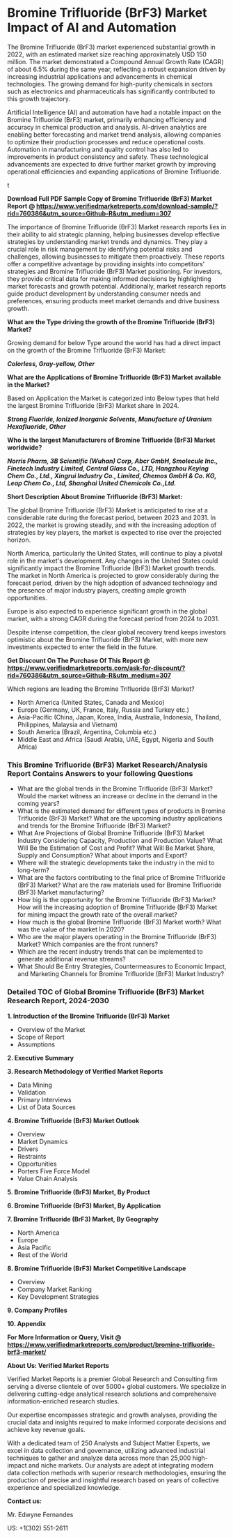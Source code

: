 <meta name="title" content="Global Bromine Trifluoride (BrF3) Market Impact of AI and Automation"><meta name="description" content="The Bromine Trifluoride (BrF3) market experienced substantial growth in 2022, with an estimated market size reaching approximately USD 150 million. The market demonstr"><meta name="title" content="Bromine Trifluoride (BrF3) Market Size, Share, Scope, Trends, Growth, Opportunities, Analysis, Forecast"><h1>Bromine Trifluoride (BrF3) Market Impact of AI and Automation</h1><p>The Bromine Trifluoride (BrF3) market experienced substantial growth in 2022, with an estimated market size reaching approximately USD 150 million. The market demonstrated a Compound Annual Growth Rate (CAGR) of about 6.5% during the same year, reflecting a robust expansion driven by increasing industrial applications and advancements in chemical technologies. The growing demand for high-purity chemicals in sectors such as electronics and pharmaceuticals has significantly contributed to this growth trajectory.</p><p>Artificial Intelligence (AI) and automation have had a notable impact on the Bromine Trifluoride (BrF3) market, primarily enhancing efficiency and accuracy in chemical production and analysis. AI-driven analytics are enabling better forecasting and market trend analysis, allowing companies to optimize their production processes and reduce operational costs. Automation in manufacturing and quality control has also led to improvements in product consistency and safety. These technological advancements are expected to drive further market growth by improving operational efficiencies and expanding applications of Bromine Trifluoride.</p>t</p><p id="" class=""><strong>Download Full PDF Sample Copy of Bromine Trifluoride (BrF3) Market Report @ <a href="https://www.verifiedmarketreports.com/download-sample/?rid=760386&utm_source=Github-R&utm_medium=307" target="_blank">https://www.verifiedmarketreports.com/download-sample/?rid=760386&utm_source=Github-R&utm_medium=307</a></strong></p><p>The importance of&nbsp;Bromine Trifluoride (BrF3) Market research reports lies in their ability to aid strategic planning, helping businesses develop effective strategies by understanding market trends and dynamics. They play a crucial role in risk management by identifying potential risks and challenges, allowing businesses to mitigate them proactively. These reports offer a competitive advantage by providing insights into competitors' strategies and Bromine Trifluoride (BrF3) Market positioning. For investors, they provide critical data for making informed decisions by highlighting market forecasts and growth potential. Additionally, market research reports guide product development by understanding consumer needs and preferences, ensuring products meet market demands and drive business growth.</p><p><strong>What are the&nbsp;Type driving the growth of the Bromine Trifluoride (BrF3) Market?</strong></p><p id="" class="">Growing demand for below Type around the world has had a direct impact on the growth of the Bromine Trifluoride (BrF3) Market:</p><em><strong>Colorless, Gray-yellow, Other</strong></em></p><strong>What are the&nbsp;Applications&nbsp;of Bromine Trifluoride (BrF3) Market available in the Market?</strong></p><p id="" class="">Based on Application the Market is categorized into Below types that held the largest Bromine Trifluoride (BrF3) Market share In 2024.</p><em><strong>Strong Fluoride, Ionized Inorganic Solvents, Manufacture of Uranium Hexafluoride, Other</strong></em></p><strong>Who is the largest Manufacturers of Bromine Trifluoride (BrF3) Market worldwide?</strong></p><p><em><strong>Norris Pharm, 3B Scientific (Wuhan) Corp, Abcr GmbH, Smolecule Inc., Finetech Industry Limited, Central Glass Co., LTD, Hangzhou Keying Chem Co., Ltd., Xingrui Industry Co., Limited, Chemos GmbH & Co. KG, Leap Chem Co., Ltd, Shanghai United Chemicals Co.,Ltd.</strong></em></p><p id="" class=""><strong>Short Description About Bromine Trifluoride (BrF3) Market:</strong></p><p>The global Bromine Trifluoride (BrF3) Market is anticipated to rise at a considerable rate during the forecast period, between 2023 and 2031. In 2022, the market is growing steadily, and with the increasing adoption of strategies by key players, the market is expected to rise over the projected horizon.</p><p>North America, particularly the United States, will continue to play a pivotal role in the market's development. Any changes in the United States could significantly impact the Bromine Trifluoride (BrF3) Market growth trends. The market in North America is projected to grow considerably during the forecast period, driven by the high adoption of advanced technology and the presence of major industry players, creating ample growth opportunities.</p><p>Europe is also expected to experience significant growth in the global market, with a strong CAGR during the forecast period from 2024 to 2031.</p><p>Despite intense competition, the clear global recovery trend keeps investors optimistic about the Bromine Trifluoride (BrF3) Market, with more new investments expected to enter the field in the future.</p><p id="" class=""><strong>Get Discount On The Purchase Of This Report @ <a href="https://www.verifiedmarketreports.com/ask-for-discount/?rid=760386&utm_source=Github-R&utm_medium=307" target="_blank">https://www.verifiedmarketreports.com/ask-for-discount/?rid=760386&utm_source=Github-R&utm_medium=307</a></strong></p>Which regions are leading the Bromine Trifluoride (BrF3) Market?</p><ul><li>North America (United States, Canada and Mexico)</li><li>Europe (Germany, UK, France, Italy, Russia and Turkey etc.)</li><li>Asia-Pacific (China, Japan, Korea, India, Australia, Indonesia, Thailand, Philippines, Malaysia and Vietnam)</li><li>South America (Brazil, Argentina, Columbia etc.)</li><li>Middle East and Africa (Saudi Arabia, UAE, Egypt, Nigeria and South Africa)</li></ul><h3 id="" class="">This Bromine Trifluoride (BrF3) Market Research/Analysis Report Contains Answers to your following Questions</h3><ul><li>What are the global trends in the Bromine Trifluoride (BrF3) Market? Would the market witness an increase or decline in the demand in the coming years?</li><li>What is the estimated demand for different types of products in Bromine Trifluoride (BrF3) Market? What are the upcoming industry applications and trends for the Bromine Trifluoride (BrF3) Market?</li><li>What Are Projections of Global Bromine Trifluoride (BrF3) Market Industry Considering Capacity, Production and Production Value? What Will Be the Estimation of Cost and Profit? What Will Be Market Share, Supply and Consumption? What about imports and Export?</li><li>Where will the strategic developments take the industry in the mid to long-term?</li><li>What are the factors contributing to the final price of Bromine Trifluoride (BrF3) Market? What are the raw materials used for Bromine Trifluoride (BrF3) Market manufacturing?</li><li>How big is the opportunity for the Bromine Trifluoride (BrF3) Market? How will the increasing adoption of Bromine Trifluoride (BrF3) Market for mining impact the growth rate of the overall market?</li><li>How much is the global Bromine Trifluoride (BrF3) Market worth? What was the value of the market In 2020?</li><li>Who are the major players operating in the Bromine Trifluoride (BrF3) Market? Which companies are the front runners?</li><li>Which are the recent industry trends that can be implemented to generate additional revenue streams?</li><li>What Should Be Entry Strategies, Countermeasures to Economic Impact, and Marketing Channels for Bromine Trifluoride (BrF3) Market Industry?</li></ul><h3 id="" class="">Detailed TOC of Global Bromine Trifluoride (BrF3) Market Research Report, 2024-2030</h3><p id="" class=""><strong>1. Introduction of the Bromine Trifluoride (BrF3) Market</strong></p><ul><li>Overview of the Market</li><li>Scope of Report</li><li>Assumptions</li></ul><p id="" class=""><strong>2. Executive Summary</strong></p><p id="" class=""><strong>3. Research Methodology of Verified Market Reports</strong></p><ul><li>Data Mining</li><li>Validation</li><li>Primary Interviews</li><li>List of Data Sources</li></ul><p id="" class=""><strong>4. Bromine Trifluoride (BrF3) Market Outlook</strong></p><ul><li>Overview</li><li>Market Dynamics</li><li>Drivers</li><li>Restraints</li><li>Opportunities</li><li>Porters Five Force Model</li><li>Value Chain Analysis</li></ul><p id="" class=""><strong>5. Bromine Trifluoride (BrF3) Market, By Product</strong></p><p id="" class=""><strong>6. Bromine Trifluoride (BrF3) Market, By Application</strong></p><p id="" class=""><strong>7. Bromine Trifluoride (BrF3) Market, By Geography</strong></p><ul><li>North America</li><li>Europe</li><li>Asia Pacific</li><li>Rest of the World</li></ul><p id="" class=""><strong>8. Bromine Trifluoride (BrF3) Market Competitive Landscape</strong></p><ul><li>Overview</li><li>Company Market Ranking</li><li>Key Development Strategies</li></ul><p id="" class=""><strong>9. Company Profiles</strong></p><p id="" class=""><strong>10. Appendix</strong></p><p id="" class=""><strong>For More Information or Query, Visit @ <a href="https://www.verifiedmarketreports.com/product/bromine-trifluoride-brf3-market/" target="_blank">https://www.verifiedmarketreports.com/product/bromine-trifluoride-brf3-market/</a></strong></p><p id="" class=""><strong>About Us: Verified Market Reports</strong></p><p id="" class="">Verified Market Reports is a premier Global Research and Consulting firm serving a diverse clientele of over 5000+ global customers. We specialize in delivering cutting-edge analytical research solutions and comprehensive information-enriched research studies.</p><p id="" class="">Our expertise encompasses strategic and growth analyses, providing the crucial data and insights required to make informed corporate decisions and achieve key revenue goals.</p><p id="" class="">With a dedicated team of 250 Analysts and Subject Matter Experts, we excel in data collection and governance, utilizing advanced industrial techniques to gather and analyze data across more than 25,000 high-impact and niche markets. Our analysts are adept at integrating modern data collection methods with superior research methodologies, ensuring the production of precise and insightful research based on years of collective experience and specialized knowledge.</p><p id="" class=""><strong>Contact us:</strong></p><p id="" class="">Mr. Edwyne Fernandes</p><p id="" class="">US: +1(302) 551-2611</p>